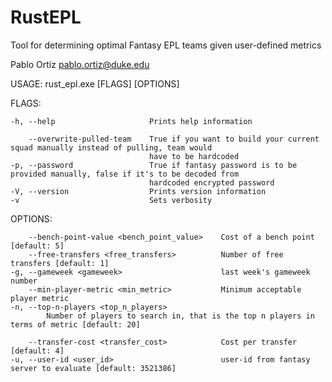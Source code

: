 # RustEPL
Tool for determining optimal Fantasy EPL teams given user-defined metrics

Pablo Ortiz <pablo.ortiz@duke.edu>


USAGE:
    rust_epl.exe [FLAGS] [OPTIONS]

FLAGS:

    -h, --help                     Prints help information
    
        --overwrite-pulled-team    True if you want to build your current squad manually instead of pulling, team would
                                   have to be hardcoded
    -p, --password                 True if fantasy password is to be provided manually, false if it's to be decoded from
                                   hardcoded encrypted password
    -V, --version                  Prints version information
    -v                             Sets verbosity


OPTIONS:

        --bench-point-value <bench_point_value>    Cost of a bench point [default: 5]
        --free-transfers <free_transfers>          Number of free transfers [default: 1]
    -g, --gameweek <gameweek>                      last week's gameweek number
        --min-player-metric <min_metric>           Minimum acceptable player metric
    -n, --top-n-players <top_n_players>
            Number of players to search in, that is the top n players in terms of metric [default: 20]

        --transfer-cost <transfer_cost>            Cost per transfer [default: 4]
    -u, --user-id <user_id>                        user-id from fantasy server to evaluate [default: 3521386]
